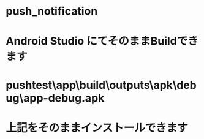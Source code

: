 # push_notification
# Android Studio にてそのままBuildできます
# pushtest\app\build\outputs\apk\debug\app-debug.apk
# 上記をそのままインストールできます
